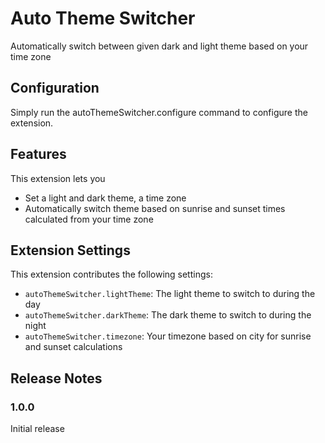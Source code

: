 # Auto Theme Switcher

Automatically switch between given dark and light theme based on your time zone

## Configuration

Simply run the autoThemeSwitcher.configure command to configure the extension.

## Features

This extension lets you

- Set a light and dark theme, a time zone
- Automatically switch theme based on sunrise and sunset times calculated from your time zone

## Extension Settings

This extension contributes the following settings:

- `autoThemeSwitcher.lightTheme`: The light theme to switch to during the day
- `autoThemeSwitcher.darkTheme`: The dark theme to switch to during the night
- `autoThemeSwitcher.timezone`: Your timezone based on city for sunrise and sunset calculations

## Release Notes

### 1.0.0

Initial release
